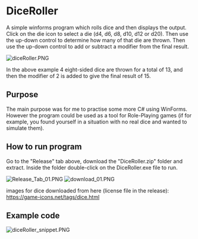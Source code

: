 # DiceRoller

A simple winforms program which rolls dice and then displays the output. Click on the die icon to select a die (d4, d6, d8, d10, d12 or d20). Then use the up-down control to determine how many of that die are thrown. Then use the up-down control to add or subtract a modifier from the final result.

![diceRoller.PNG](https://gamblepants.github.io/img/diceRoller.PNG)

In the above example 4 eight-sided dice are thrown for a total of 13, and then the modifier of 2 is added to give the final result of 15.

## Purpose

The main purpose was for me to practise some more C# using WinForms. However the program could be used as a tool for Role-Playing games (if for example, you found yourself in a situation with no real dice and wanted to simulate them). 

## How to run program

Go to the "Release" tab above, download the "DiceRoller.zip" folder and extract. Inside the folder double-click on the DiceRoller.exe file to run.

![Release_Tab_01.PNG](https://gamblepants.github.io/img/Release_Tab_01.PNG)
![download_01.PNG](https://gamblepants.github.io/img/download_01.PNG)

images for dice downloaded from here (license file in the release):
https://game-icons.net/tags/dice.html

## Example code

![diceRoller_snippet.PNG](https://gamblepants.github.io/img/diceRoller_snippet.PNG)
